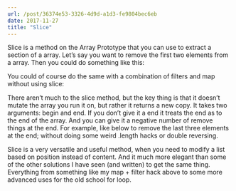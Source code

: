 ```yaml
---
url: /post/36374e53-3326-4d9d-a1d3-fe9804bec6eb
date: 2017-11-27
title: "Slice"
---
```


Slice is a method on the Array Prototype that you can use to extract a section of a array. Let&#8217;s say you want to remove the first two elements from a array. Then you could do something like this:



<script src="https://gist.github.com/hjertnes/bbae1bbb289cbdc8c48808aa070e2817.js"></script>



You could of course do the same with a combination of filters and map without using slice:



<script src="https://gist.github.com/hjertnes/1915e03f23a117aaafaa1d3d352d2c20.js"></script>



There aren&#8217;t much to the slice method, but the key thing is that it doesn&#8217;t mutate the array you run it on, but rather it returns a new copy. It takes two arguments: begin and end. If you don&#8217;t give it a end it treats the end as to the end of the array. And you can give it a negative number of remove things at the end. For example, like below to remove the last three elements at the end; without doing some weird .length hacks or double reversing.



<script src="https://gist.github.com/hjertnes/27328f23a8ad6e4ba6bb5d82209b4137.js"></script>



Slice is a very versatile and useful method, when you need to modify a list based on position instead of content. And it much more elegant than some of the other solutions I have seen (and written) to get the same thing. Everything from something like my map + filter hack above to some more advanced uses for the old school for loop.